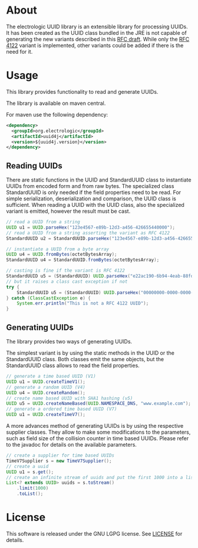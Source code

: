 # About

The electrologic UUID library is an extensible library for processing UUIDs.
It has been created as the UUID class bundled in the JRE is not capable of generating the new variants described in this [RFC draft](https://datatracker.ietf.org/doc/html/draft-ietf-uuidrev-rfc4122bis-14).
While only the [RFC 4122](https://www.rfc-editor.org/rfc/rfc4122) variant is implemented, other variants could be added if there is the need for it.

# Usage

This library provides functionality to read and generate UUIDs.

The library is available on maven central.

For maven use the following dependency:
```xml
<dependency>
  <groupId>org.electrologic</groupId>
  <artifactId>uuid4j</artifactId>
  <version>${uuid4j.version}</version>
</dependency>
```

## Reading UUIDs

There are static functions in the UUID and StandardUUID class to instantiate UUIDs from encoded form and from raw bytes.
The specialized class StandardUUID is only needed if the field properties need to be read.
For simple serialization, deserialization and comparison, the UUID class is sufficient.
When reading a UUID with the UUID class, also the specialized variant is emitted, however the result must be cast.

```java
// read a UUID from a string
UUID u1 = UUID.parseHex("123e4567-e89b-12d3-a456-426655440000");
// read a UUID from a string asserting the variant as RFC 4122
StandardUUID u2 = StandardUUID.parseHex("123e4567-e89b-12d3-a456-426655440000");

// instantiate a UUID from a byte array
UUID u4 = UUID.fromBytes(octetBytesArray);
StandardUUID u4 = StandardUUID.fromBytes(octetBytesArray);

// casting is fine if the variant is RFC 4122
StandardUUID u5 = (StandardUUID) UUID.parseHex("e22ac190-6b94-4eab-88fd-f620e91144c2");
// but it raises a class cast exception if not
try {
	StandardUUID u5 = (StandardUUID) UUID.parseHex("00000000-0000-0000-0000-000000000000");
} catch (ClassCastException e) {
	System.err.println("This is not a RFC 4122 UUID");
}
```

## Generating UUIDs

The library provides two ways of generating UUIDs.

The simplest variant is by using the static methods in the UUID or the StandardUUID class.
Both classes emit the same objects, but the StandardUUID class allows to read the field properties.
```java
// generate a time based UUID (V1)
UUID u1 = UUID.createTimeV1();
// generate a random UUID (V4)
UUID u4 = UUID.createRandom();
// create name based UUID with SHA1 hashing (v5)
UUID u5 = UUID.createNameBased(UUID.NAMESPACE_DNS, "www.example.com");
// generate a ordered time based UUID (V7)
UUID u1 = UUID.createTimeV7();
```

A more advances method of generating UUIDs is by using the respective supplier classes.
They allow to make some modifications to the parameters, such as field size of the collision counter in time based UUIDs.
Please refer to the javadoc for details on the available parameters.

```java
// create a supplier for time based UUIDs
TimeV7Supplier s = new TimeV7Supplier();
// create a uuid
UUID u1 = s.get();
// create an infinite stream of uuids and put the first 1000 into a list
List<? extends UUID> uuids = s.toStream()
	.limit(1000)
	.toList();
```

# License

This software is released under the GNU LGPG license.
See [LICENSE](LICENSE) for details.
